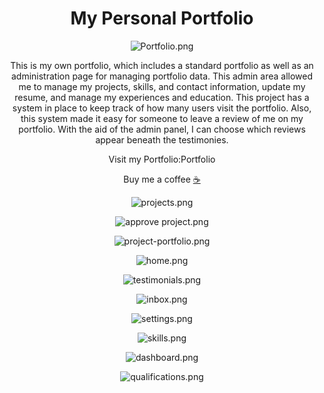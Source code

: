 <center>
<h1>My Personal Portfolio</h1>
</div>



![Portfolio.png](C:\Users\shena\Downloads\Portfolio.png)

This is my own portfolio, which includes a standard portfolio as well as an administration page for managing portfolio data. This admin area allowed me to manage my projects, skills, and contact information, update my resume, and manage my experiences and education. This project has a system in place to keep track of how many users visit the portfolio. Also, this system made it easy for someone to leave a review of me on my portfolio. With the aid of the admin panel, I can choose which reviews appear beneath the testimonies.



<div>
Visit my Portfolio:<a href="https://shenalakalanka.web.app/"  style="text-decoration: none;">Portfolio</div>

Buy me a coffee [☕](https://www.buymeacoffee.com/shenalakalanka)



![projects.png](C:\Users\shena\OneDrive\Pictures\portfolio\projects.png)

![approve project.png](C:\Users\shena\OneDrive\Pictures\portfolio\approve%20project.png)

![project-portfolio.png](C:\Users\shena\OneDrive\Pictures\portfolio\project-portfolio.png)

![home.png](C:\Users\shena\OneDrive\Pictures\portfolio\home.png)

![testimonials.png](C:\Users\shena\OneDrive\Pictures\portfolio\testimonials.png)

![inbox.png](C:\Users\shena\OneDrive\Pictures\portfolio\inbox.png)

![settings.png](C:\Users\shena\OneDrive\Pictures\portfolio\settings.png)

![skills.png](C:\Users\shena\OneDrive\Pictures\portfolio\skills.png)

![dashboard.png](C:\Users\shena\OneDrive\Pictures\portfolio\dashboard.png)

![qualifications.png](C:\Users\shena\OneDrive\Pictures\portfolio\qualifications.png)



